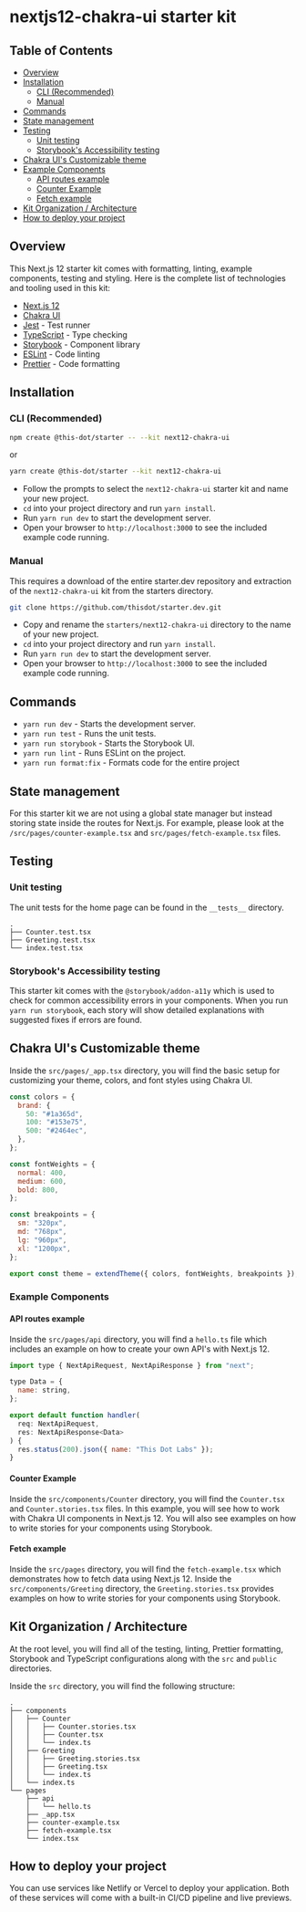 # nextjs12-chakra-ui starter kit

## Table of Contents

- [Overview](#overview)
- [Installation](#installation)
  - [CLI (Recommended)](#cli-recommended)
  - [Manual](#manual)
- [Commands](#commands)
- [State management](#state-management)
- [Testing](#testing)
  - [Unit testing](#unit-testing)
  - [Storybook's Accessibility testing](#storybooks-accessibility-testing)
- [Chakra UI's Customizable theme](#chakra-uis-customizable-theme)
- [Example Components](#example-components)
  - [API routes example](#api-routes-example)
  - [Counter Example](#counter-example)
  - [Fetch example](#fetch-example)
- [Kit Organization / Architecture](#kit-organization--architecture)
- [How to deploy your project](#how-to-deploy-your-project)

## Overview

This Next.js 12 starter kit comes with formatting, linting, example components, testing and styling. Here is the complete list of technologies and tooling used in this kit:

- [Next.js 12](https://nextjs.org/blog/next-12)
- [Chakra UI](https://chakra-ui.com/)
- [Jest](https://jestjs.io/) - Test runner
- [TypeScript](https://www.typescriptlang.org/) - Type checking
- [Storybook](https://storybook.js.org/) - Component library
- [ESLint](https://eslint.org/) - Code linting
- [Prettier](https://prettier.io/) - Code formatting

## Installation

### CLI (Recommended)

```bash
npm create @this-dot/starter -- --kit next12-chakra-ui
```

or

```bash
yarn create @this-dot/starter --kit next12-chakra-ui
```

- Follow the prompts to select the `next12-chakra-ui` starter kit and name your new project.
- `cd` into your project directory and run `yarn install`.
- Run `yarn run dev` to start the development server.
- Open your browser to `http://localhost:3000` to see the included example code running.

### Manual

This requires a download of the entire starter.dev repository and extraction of the `next12-chakra-ui` kit from the starters directory.

```bash
git clone https://github.com/thisdot/starter.dev.git
```

- Copy and rename the `starters/next12-chakra-ui` directory to the name of your new project.
- `cd` into your project directory and run `yarn install`.
- Run `yarn run dev` to start the development server.
- Open your browser to `http://localhost:3000` to see the included example code running.

## Commands

- `yarn run dev` - Starts the development server.
- `yarn run test` - Runs the unit tests.
- `yarn run storybook` - Starts the Storybook UI.
- `yarn run lint` - Runs ESLint on the project.
- `yarn run format:fix` - Formats code for the entire project

## State management

For this starter kit we are not using a global state manager but instead storing state inside the routes for Next.js. For example, please look at the `/src/pages/counter-example.tsx` and `src/pages/fetch-example.tsx` files.

## Testing

### Unit testing

The unit tests for the home page can be found in the `__tests__` directory.

```
.
├── Counter.test.tsx
├── Greeting.test.tsx
└── index.test.tsx
```

### Storybook's Accessibility testing

This starter kit comes with the `@storybook/addon-a11y` which is used to check for common accessibility errors in your components. When you run `yarn run storybook`, each story will show detailed explanations with suggested fixes if errors are found.

## Chakra UI's Customizable theme

Inside the `src/pages/_app.tsx` directory, you will find the basic setup for customizing your theme, colors, and font styles using Chakra UI.

```js
const colors = {
  brand: {
    50: "#1a365d",
    100: "#153e75",
    500: "#2464ec",
  },
};

const fontWeights = {
  normal: 400,
  medium: 600,
  bold: 800,
};

const breakpoints = {
  sm: "320px",
  md: "768px",
  lg: "960px",
  xl: "1200px",
};

export const theme = extendTheme({ colors, fontWeights, breakpoints });
```

### Example Components

#### API routes example

Inside the `src/pages/api` directory, you will find a `hello.ts` file which includes an example on how to create your own API's with Next.js 12.

```js
import type { NextApiRequest, NextApiResponse } from "next";

type Data = {
  name: string,
};

export default function handler(
  req: NextApiRequest,
  res: NextApiResponse<Data>
) {
  res.status(200).json({ name: "This Dot Labs" });
}
```

#### Counter Example

Inside the `src/components/Counter` directory, you will find the `Counter.tsx` and `Counter.stories.tsx` files. In this example, you will see how to work with Chakra UI components in Next.js 12. You will also see examples on how to write stories for your components using Storybook.

#### Fetch example

Inside the `src/pages` directory, you will find the `fetch-example.tsx` which demonstrates how to fetch data using Next.js 12. Inside the `src/components/Greeting` directory, the `Greeting.stories.tsx` provides examples on how to write stories for your components using Storybook.

## Kit Organization / Architecture

At the root level, you will find all of the testing, linting, Prettier formatting, Storybook and TypeScript configurations along with the `src` and `public` directories.

Inside the `src` directory, you will find the following structure:

```
.
├── components
│   ├── Counter
│   │   ├── Counter.stories.tsx
│   │   ├── Counter.tsx
│   │   └── index.ts
│   ├── Greeting
│   │   ├── Greeting.stories.tsx
│   │   ├── Greeting.tsx
│   │   └── index.ts
│   └── index.ts
└── pages
    ├── api
    │   └── hello.ts
    ├── _app.tsx
    ├── counter-example.tsx
    ├── fetch-example.tsx
    └── index.tsx

```

## How to deploy your project

You can use services like Netlify or Vercel to deploy your application. Both of these services will come with a built-in CI/CD pipeline and live previews.
